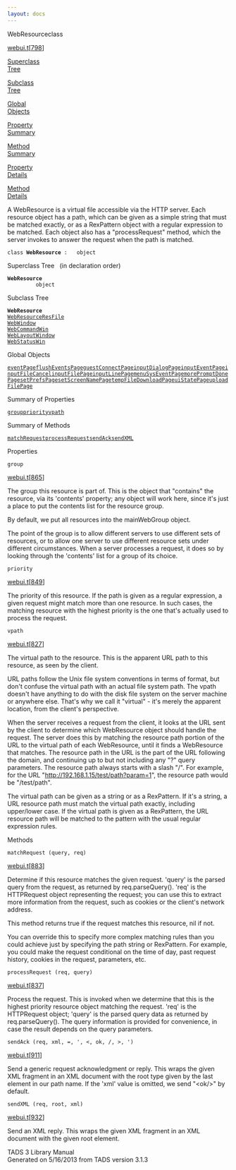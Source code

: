 ```yaml
---
layout: docs
---
```

<span class="title">WebResource</span><span class="type">class</span>

[webui.t](../file/webui.t.html)\[[798](../source/webui.t.html#798)\]

[Superclass  
Tree](#_SuperClassTree_)

[Subclass  
Tree](#_SubClassTree_)

[Global  
Objects](#_ObjectSummary_)

[Property  
Summary](#_PropSummary_)

[Method  
Summary](#_MethodSummary_)

[Property  
Details](#_Properties_)

[Method  
Details](#_Methods_)



A WebResource is a virtual file accessible via the HTTP server. Each
resource object has a path, which can be given as a simple string that
must be matched exactly, or as a RexPattern object with a regular
expression to be matched. Each object also has a "processRequest"
method, which the server invokes to answer the request when the path is
matched.

`class `**`WebResource`**` :   object`



<span id="_SuperClassTree_"></span>



<span class="hdln">Superclass Tree</span>   (in declaration order)



**`WebResource`**  
`         object`  
<span id="_SubClassTree_"></span>



<span class="hdln">Subclass Tree</span>  



**`WebResource`**  
[`WebResourceResFile`](../object/WebResourceResFile.html)  
[`WebWindow`](../object/WebWindow.html)  
[`WebCommandWin`](../object/WebCommandWin.html)  
[`WebLayoutWindow`](../object/WebLayoutWindow.html)  
[`WebStatusWin`](../object/WebStatusWin.html)  
<span id="_ObjectSummary_"></span>



<span class="hdln">Global Objects</span>  



[`eventPage`](../object/eventPage.html)[`flushEventsPage`](../object/flushEventsPage.html)[`guestConnectPage`](../object/guestConnectPage.html)[`inputDialogPage`](../object/inputDialogPage.html)[`inputEventPage`](../object/inputEventPage.html)[`inputFileCancel`](../object/inputFileCancel.html)[`inputFilePage`](../object/inputFilePage.html)[`inputLinePage`](../object/inputLinePage.html)[`menuSysEventPage`](../object/menuSysEventPage.html)[`morePromptDonePage`](../object/morePromptDonePage.html)[`setPrefsPage`](../object/setPrefsPage.html)[`setScreenNamePage`](../object/setScreenNamePage.html)[`tempFileDownloadPage`](../object/tempFileDownloadPage.html)[`uiStatePage`](../object/uiStatePage.html)[`uploadFilePage`](../object/uploadFilePage.html)
<span id="_PropSummary_"></span>



<span class="hdln">Summary of Properties</span>  



[`group`](#group)[`priority`](#priority)[`vpath`](#vpath)

<span id="_MethodSummary_"></span>



<span class="hdln">Summary of Methods</span>  



[`matchRequest`](#matchRequest)[`processRequest`](#processRequest)[`sendAck`](#sendAck)[`sendXML`](#sendXML)

<span id="_Properties_"></span>



<span class="hdln">Properties</span>  



<span id="group"></span>

`group`

[webui.t](../file/webui.t.html)\[[865](../source/webui.t.html#865)\]



The group this resource is part of. This is the object that "contains"
the resource, via its 'contents' property; any object will work here,
since it's just a place to put the contents list for the resource group.

By default, we put all resources into the mainWebGroup object.

The point of the group is to allow different servers to use different
sets of resources, or to allow one server to use different resource sets
under different circumstances. When a server processes a request, it
does so by looking through the 'contents' list for a group of its
choice.



<span id="priority"></span>

`priority`

[webui.t](../file/webui.t.html)\[[849](../source/webui.t.html#849)\]



The priority of this resource. If the path is given as a regular
expression, a given request might match more than one resource. In such
cases, the matching resource with the highest priority is the one that's
actually used to process the request.



<span id="vpath"></span>

`vpath`

[webui.t](../file/webui.t.html)\[[827](../source/webui.t.html#827)\]



The virtual path to the resource. This is the apparent URL path to this
resource, as seen by the client.

URL paths follow the Unix file system conventions in terms of format,
but don't confuse the virtual path with an actual file system path. The
vpath doesn't have anything to do with the disk file system on the
server machine or anywhere else. That's why we call it "virtual" - it's
merely the apparent location, from the client's perspective.

When the server receives a request from the client, it looks at the URL
sent by the client to determine which WebResource object should handle
the request. The server does this by matching the resource path portion
of the URL to the virtual path of each WebResource, until it finds a
WebResource that matches. The resource path in the URL is the part of
the URL following the domain, and continuing up to but not including any
"?" query parameters. The resource path always starts with a slash "/".
For example, for the URL "http://192.168.1.15/test/path?param=1", the
resource path would be "/test/path".

The virtual path can be given as a string or as a RexPattern. If it's a
string, a URL resource path must match the virtual path exactly,
including upper/lower case. If the virtual path is given as a
RexPattern, the URL resource path will be matched to the pattern with
the usual regular expression rules.



<span id="_Methods_"></span>



<span class="hdln">Methods</span>  



<span id="matchRequest"></span>

`matchRequest (query, req)`

[webui.t](../file/webui.t.html)\[[883](../source/webui.t.html#883)\]



Determine if this resource matches the given request. 'query' is the
parsed query from the request, as returned by req.parseQuery(). 'req' is
the HTTPRequest object representing the request; you can use this to
extract more information from the request, such as cookies or the
client's network address.

This method returns true if the request matches this resource, nil if
not.

You can override this to specify more complex matching rules than you
could achieve just by specifying the path string or RexPattern. For
example, you could make the request conditional on the time of day, past
request history, cookies in the request, parameters, etc.



<span id="processRequest"></span>

`processRequest (req, query)`

[webui.t](../file/webui.t.html)\[[837](../source/webui.t.html#837)\]



Process the request. This is invoked when we determine that this is the
highest priority resource object matching the request. 'req' is the
HTTPRequest object; 'query' is the parsed query data as returned by
req.parseQuery(). The query information is provided for convenience, in
case the result depends on the query parameters.



<span id="sendAck"></span>

`sendAck (req, xml, =, ', <, ok, /, >, ')`

[webui.t](../file/webui.t.html)\[[911](../source/webui.t.html#911)\]



Send a generic request acknowledgment or reply. This wraps the given XML
fragment in an XML document with the root type given by the last element
in our path name. If the 'xml' value is omitted, we send "\<ok/\>" by
default.



<span id="sendXML"></span>

`sendXML (req, root, xml)`

[webui.t](../file/webui.t.html)\[[932](../source/webui.t.html#932)\]



Send an XML reply. This wraps the given XML fragment in an XML document
with the given root element.





TADS 3 Library Manual  
Generated on 5/16/2013 from TADS version 3.1.3


